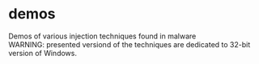 # demos
Demos of various injection techniques found in malware<br/>
WARNING: presented versiond of the techniques are dedicated to 32-bit version of Windows.<br/>
